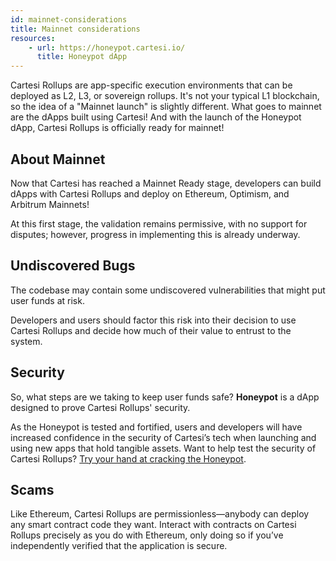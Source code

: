```yaml
---
id: mainnet-considerations
title: Mainnet considerations
resources:
    - url: https://honeypot.cartesi.io/
      title: Honeypot dApp
---
```


Cartesi Rollups are app-specific execution environments that can be deployed as L2, L3, or sovereign rollups. It's not your typical L1 blockchain, so the idea of a "Mainnet launch" is slightly different. What goes to mainnet are the dApps built using Cartesi! And with the launch of the Honeypot dApp, Cartesi Rollups is officially ready for mainnet!

## About Mainnet 

Now that Cartesi has reached a Mainnet Ready stage, developers can build dApps with Cartesi Rollups and deploy on Ethereum, Optimism, and Arbitrum Mainnets!

At this first stage, the validation remains permissive, with no support for disputes; however, progress in implementing this is already underway.

## Undiscovered Bugs

The codebase may contain some undiscovered vulnerabilities that might put user funds at risk.

Developers and users should factor this risk into their decision to use Cartesi Rollups and decide how much of their value to entrust to the system.

## Security
So, what steps are we taking to keep user funds safe? **Honeypot** is a dApp designed to prove Cartesi Rollups' security.

As the Honeypot is tested and fortified, users and developers will have increased confidence in the security of Cartesi’s tech when launching and using new apps that hold tangible assets. Want to help test the security of Cartesi Rollups? [Try your hand at cracking the Honeypot](https://honeypot.cartesi.io/).

## Scams
Like Ethereum, Cartesi Rollups are permissionless—anybody can deploy any smart contract code they want. Interact with contracts on Cartesi Rollups precisely as you do with Ethereum, only doing so if you’ve independently verified that the application is secure.

